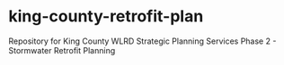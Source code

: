 # king-county-retrofit-plan
Repository for King County WLRD Strategic Planning Services Phase 2 - Stormwater Retrofit Planning 
